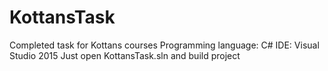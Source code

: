 # KottansTask
Completed task for Kottans courses
Programming language: C#
IDE: Visual Studio 2015
Just open KottansTask.sln and build project
